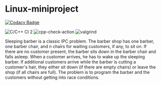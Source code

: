 # Linux-miniproject
[![Codacy Badge](https://app.codacy.com/project/badge/Grade/8433aa4fb47f4c848afa4804f21359d6)](https://www.codacy.com/gh/99002453/Linux-miniproject/dashboard?utm_source=github.com&amp;utm_medium=referral&amp;utm_content=99002453/Linux-miniproject&amp;utm_campaign=Badge_Grade)

![C/C++ CI 2](https://github.com/99002453/Linux-miniproject/workflows/C/C++%20CI%202/badge.svg)
![cpp-check-action](https://github.com/99002453/Linux-miniproject/workflows/cpp-check-action/badge.svg)
![valgrind](https://github.com/99002453/Linux-miniproject/workflows/valgrind/badge.svg)



Sleeping barber is a classic IPC problem. The barber shop has one barber, one barber chair, and n chairs for waiting customers, if any, to sit on. If there are no customer present, the barber sits down in the barber chair and falls asleep. When a customer arrives, he has to wake up the sleeping barber. If additional customers arrive while the barber is cutting a customer's hair, they either sit down (if there are empty chairs) or leave the shop (if all chairs are full). The problem is to program the barber and the customers without getting into race conditions. 
